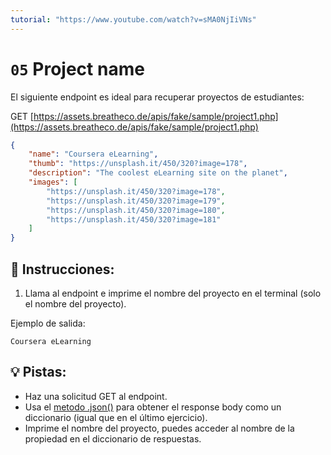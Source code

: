 ```yaml
---
tutorial: "https://www.youtube.com/watch?v=sMA0NjIiVNs"
---
```



# `05` Project name

El siguiente endpoint es ideal para recuperar proyectos de estudiantes:

GET [https://assets.breatheco.de/apis/fake/sample/project1.php](https://assets.breatheco.de/apis/fake/sample/project1.php)

```json
{
    "name": "Coursera eLearning",
    "thumb": "https://unsplash.it/450/320?image=178",
    "description": "The coolest eLearning site on the planet",
    "images": [
        "https://unsplash.it/450/320?image=178",
        "https://unsplash.it/450/320?image=179",
        "https://unsplash.it/450/320?image=180",
        "https://unsplash.it/450/320?image=181"
    ]
}
```

## 📝 Instrucciones:

1. Llama al endpoint e imprime el nombre del proyecto en el terminal (solo el nombre del proyecto).

Ejemplo de salida:

```text
Coursera eLearning
```

## 💡 Pistas:

+ Haz una solicitud GET al endpoint.
+ Usa el [metodo .json()](https://www.w3schools.com/python/ref_requests_response.asp) para obtener el response body como un diccionario (igual que en el último ejercicio).
+ Imprime el nombre del proyecto, puedes acceder al nombre de la propiedad en el diccionario de respuestas.

